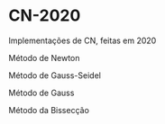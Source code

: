 # CN-2020
Implementações de CN, feitas em 2020

Método de Newton

Método de Gauss-Seidel

Método de Gauss

Método da Bissecção
